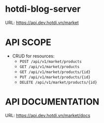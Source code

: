 # hotdi-blog-server
URL: https://api.dev.hotdi.vn/market

# API SCOPE
* CRUD for resources:
    * `POST /api/v1/market/products`
    * `GET /api/v1/market/products`
    * `GET /api/v1/market/products/{id}`
    * `PUT /api/v1/market/products/{id}`
    * `DELETE /api/v1/market/products/{id}`

# API DOCUMENTATION
URL: https://api.dev.hotdi.vn/market/docs
